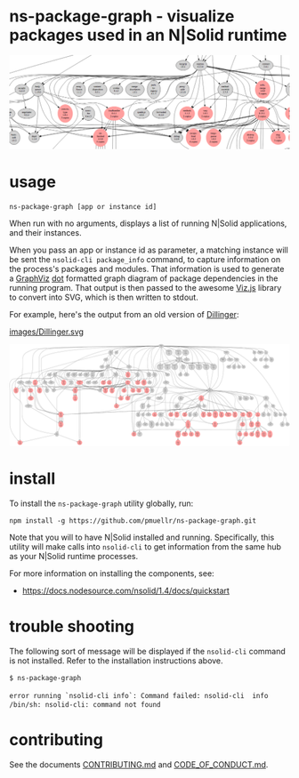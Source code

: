 ns-package-graph - visualize packages used in an N|Solid runtime
================================================================================

![](images/sample-slice.png)

usage
================================================================================

    ns-package-graph [app or instance id]

When run with no arguments, displays a list of running N|Solid applications,
and their instances.

When you pass an app or instance id as parameter, a matching instance will
be sent the `nsolid-cli package_info` command, to capture information on the
process's packages and modules.  That information is used to generate a
[GraphViz][] [dot][] formatted graph diagram of package dependencies in the
running program.  That output is then passed to the awesome [Viz.js][] library
to convert into SVG, which is then written to stdout.

For example, here's the output from an old version of [Dillinger][]:

[images/Dillinger.svg](images/Dillinger.svg)

![SVG image of packages in the Dillinger app](images/Dillinger.svg)

[GraphViz]: http://www.graphviz.org/
[dot]: http://www.graphviz.org/pdf/dotguide.pdf
[Viz.js]: http://mdaines.github.io/viz.js/
[Dillinger]: http://dillinger.io/


install
================================================================================

To install the `ns-package-graph` utility globally, run:

    npm install -g https://github.com/pmuellr/ns-package-graph.git

Note that you will to have N|Solid installed and running.  Specifically, this
utility will make calls into `nsolid-cli` to get information from the same
hub as your N|Solid runtime processes.

For more information on installing the components, see:

* https://docs.nodesource.com/nsolid/1.4/docs/quickstart


trouble shooting
================================================================================

The following sort of message will be displayed if the `nsolid-cli` command is
not installed.  Refer to the installation instructions above.

    $ ns-package-graph

    error running `nsolid-cli info`: Command failed: nsolid-cli  info
    /bin/sh: nsolid-cli: command not found


contributing
================================================================================

See the documents [CONTRIBUTING.md](CONTRIBUTING.md) and
[CODE_OF_CONDUCT.md](CODE_OF_CONDUCT.md).
